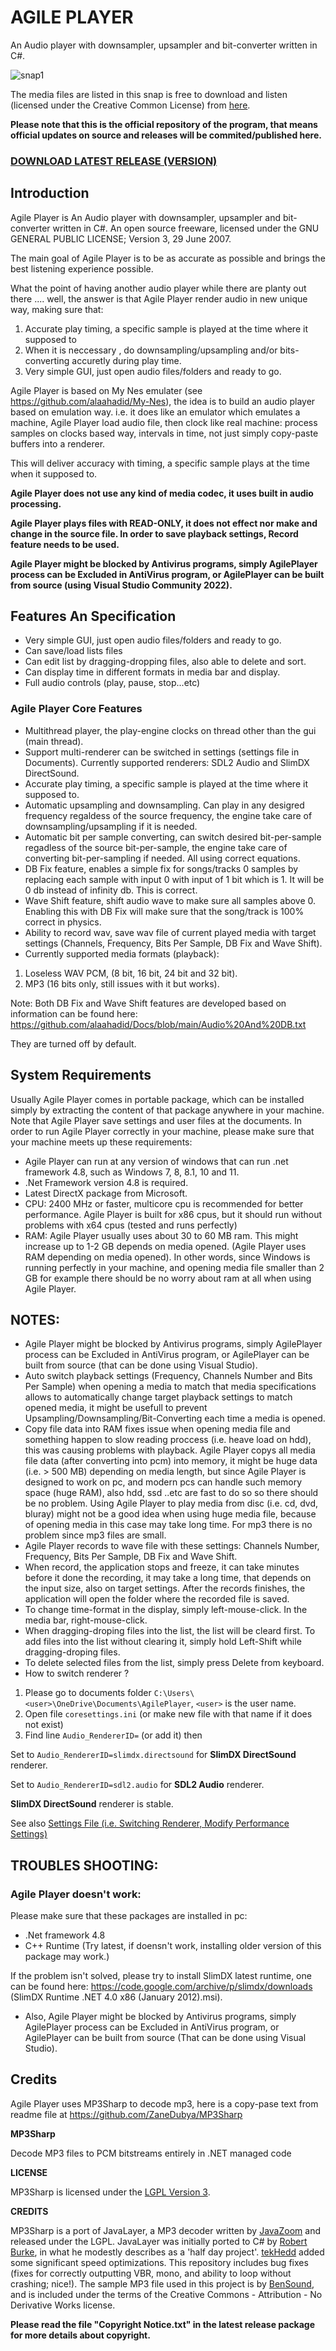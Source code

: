 # AGILE PLAYER
An Audio player with downsampler, upsampler and bit-converter written in C#.

![snap1](/snap.png?raw=true "Snapshot1")

The media files are listed in this snap is free to download and listen (licensed under the Creative Common License) from [here](https://www.soundclick.com/AlaaHadid/?albumid=43336&content=albuminfo).

**Please note that this is the official repository of the program, that means official updates on source and releases will be commited/published here.**

### [DOWNLOAD LATEST RELEASE (VERSION)](https://github.com/jegqamas/Agile-Player/releases)

## Introduction
Agile Player is An Audio player with downsampler, upsampler and bit-converter written in C#.
An open source freeware, licensed under the GNU GENERAL PUBLIC LICENSE; Version 3, 29 June 2007.

The main goal of Agile Player is to be as accurate as possible and brings the best listening experience possible.

What the point of having another audio player while there are planty out there .... well, the answer is that 
Agile Player render audio in new unique way, making sure that:
1. Accurate play timing, a specific sample is played at the time where it supposed to
2. When it is neccessary , do downsampling/upsampling and/or bits-converting accuretly during play time.
3. Very simple GUI, just open audio files/folders and ready to go.

Agile Player is based on My Nes emulater (see <https://github.com/alaahadid/My-Nes>), the idea is to build
an audio player based on emulation way. i.e. it does like an emulator which emulates a machine, 
Agile Player load audio file, then clock like real machine: process samples on clocks based way, intervals in time, 
not just simply copy-paste buffers into a renderer.

This will deliver accuracy with timing, a specific sample plays at the time when it supposed to.

**Agile Player does not use any kind of media codec, it uses built in audio processing.**

**Agile Player plays files with READ-ONLY, it does not effect nor make and change in the source file. In order to save playback settings, Record feature needs to be used.**

**Agile Player might be blocked by Antivirus programs, simply AgilePlayer process can be Excluded in AntiVirus program, or AgilePlayer can be built from source (using Visual Studio Community 2022).**

## Features An Specification
- Very simple GUI, just open audio files/folders and ready to go.
- Can save/load lists files
- Can edit list by dragging-dropping files, also able to delete and sort.
- Can display time in different formats in media bar and display.
- Full audio controls (play, pause, stop...etc)

### Agile Player Core Features

- Multithread player, the play-engine clocks on thread other than the gui (main thread).
- Support multi-renderer can be switched in settings (settings file in Documents). Currently supported renderers: SDL2 Audio and SlimDX DirectSound.
- Accurate play timing, a specific sample is played at the time where it supposed to.
- Automatic upsampling and downsampling. Can play in any desigred frequency regaldess of the source frequency, the engine take care of downsampling/upsampling if it is needed.
- Automatic bit per sample converting, can switch desired bit-per-sample regadless of the source bit-per-sample, the engine take care of converting bit-per-sampling if needed. All using correct equations.
- DB Fix feature, enables a simple fix for songs/tracks 0 samples by replacing each sample with input 0 with input of 1 bit which is 1. It will be 0 db instead of infinity db. This is correct.
- Wave Shift feature, shift audio wave to make sure all samples above 0. Enabling this with DB Fix will make sure that the song/track is 100% correct in physics.
- Ability to record wav, save wav file of current played media with target settings (Channels, Frequency, Bits Per Sample, DB Fix and Wave Shift).
- Currently supported media formats (playback): 

1. Loseless WAV PCM, (8 bit, 16 bit, 24 bit and 32 bit). 
2. MP3 (16 bits only, still issues with it but works).

Note: Both DB Fix and Wave Shift features are developed based on information can be found here: <https://github.com/alaahadid/Docs/blob/main/Audio%20And%20DB.txt>

They are turned off by default.

## System Requirements
Usually Agile Player comes in portable package, which can be installed simply by extracting the content of that package 
anywhere in your machine.
Note that Agile Player save settings and user files at the documents.
In order to run Agile Player correctly in your machine, please make sure that your machine meets up these requirements:

- Agile Player can run at any version of windows that can run .net framework 4.8, such as Windows 7, 8, 8.1, 10 and 11.
- .Net Framework version 4.8 is required.
- Latest DirectX package from Microsoft.
- CPU: 2400 MHz or faster, multicore cpu is recommended for better performance. Agile Player is built for x86 cpus, 
  but it should run without problems with x64 cpus (tested and runs perfectly)
- RAM: Agile Player usually uses about 30 to 60 MB ram. This might increase up to 1-2 GB depends on media opened. (Agile Player uses RAM depending on media opened).
In other words, since Windows is running perfectly in your machine, and opening media file smaller than 2 GB for example there should be no worry about ram at all when using Agile Player.

NOTES:
------------------
- Agile Player might be blocked by Antivirus programs, simply AgilePlayer process can be Excluded in AntiVirus program, or AgilePlayer can be built from source (that can be done using Visual Studio). 
- Auto switch playback settings (Frequency, Channels Number and Bits Per Sample) when opening a media
  to match that media specifications allows to automatically change target playback settings to match opened media,
  it might be usefull to prevent Upsampling/Downsampling/Bit-Converting each time a media is opened.
- Copy file data into RAM fixes issue when opening media file and something happen to slow reading proccess (i.e. heave load on hdd), this was causing problems with playback. 
  Agile Player copys all media file data (after converting into pcm) into memory, it might be huge data (i.e. > 500 MB) depending on media length, but since Agile Player is designed
  to work on pc, and modern pcs can handle such memory space (huge RAM), also hdd, ssd ..etc are fast to do so so there should be no problem. 
  Using Agile Player to play media from disc (i.e. cd, dvd, bluray) might not be a good idea when using huge media file, because of opening media in this case may take long time. 
  For mp3 there is no problem since mp3 files are small.
- Agile Player records to wave file with these settings: Channels Number, Frequency, Bits Per Sample, DB Fix and Wave Shift.
- When record, the application stops and freeze, it can take minutes before it done the recording, it may take a long time,
that depends on the input size, also on target settings. After the records finishes, the application will open the folder where
the recorded file is saved.
- To change time-format in the display, simply left-mouse-click. In the media bar, right-mouse-click.
- When dragging-droping files into the list, the list will be cleard first. 
  To add files into the list without clearing it, simply hold Left-Shift while dragging-droping files.
- To delete selected files from the list, simply press Delete from keyboard.
- How to switch renderer ?

1. Please go to documents folder `C:\Users\<user>\OneDrive\Documents\AgilePlayer`, `<user>` is the user name.
2. Open file `coresettings.ini` (or make new file with that name if it does not exist)
3. Find line `Audio_RendererID=` (or add it) then 

Set to `Audio_RendererID=slimdx.directsound` for **SlimDX DirectSound** renderer.

Set to `Audio_RendererID=sdl2.audio` for **SDL2 Audio** renderer.

**SlimDX DirectSound** renderer is stable.

See also [Settings File (i.e. Switching Renderer, Modify Performance Settings)](https://github.com/alaahadid/Agile-Player/wiki/Settings-File-(i.e.-Switching-Renderer,-Modify-Performance-Settings))

TROUBLES SHOOTING:
------------------
### Agile Player doesn't work:

Please make sure that these packages are installed in pc:
- .Net framework 4.8
- C++ Runtime (Try latest, if doensn't work, installing older version of this package may work.)

If the problem isn't solved, please try to install SlimDX latest runtime, one can be found here: <https://code.google.com/archive/p/slimdx/downloads> (SlimDX Runtime .NET 4.0 x86 (January 2012).msi).

- Also, Agile Player might be blocked by Antivirus programs, simply AgilePlayer process can be Excluded in AntiVirus program, or AgilePlayer can be built from source (That can be done using Visual Studio). 

Credits
-----------------------
Agile Player uses MP3Sharp to decode mp3, here is a copy-pase text from readme file at <https://github.com/ZaneDubya/MP3Sharp>

**MP3Sharp**

Decode MP3 files to PCM bitstreams entirely in .NET managed code

**LICENSE**

MP3Sharp is licensed under the [LGPL Version 3](https://github.com/ZaneDubya/MP3Sharp/blob/master/license.txt).

**CREDITS**

MP3Sharp is a port of JavaLayer, a MP3 decoder written by [JavaZoom](http://www.javazoom.net) and released under the LGPL. JavaLayer was initially ported to C# by [Robert Burke](http://www.robburke.net/), in what he modestly describes as a 'half day project'. [tekHedd](http://www.byteheaven.com/) added some significant speed optimizations. This repository includes bug fixes (fixes for correctly outputting VBR, mono, and ability to loop without crashing; nice!). The sample MP3 file used in this project is by [BenSound](http://www.bensound.com), and is included under the terms of the Creative Commons - Attribution - No Derivative Works license.

**Please read the file "Copyright Notice.txt" in the latest release package for more details about copyright.**
